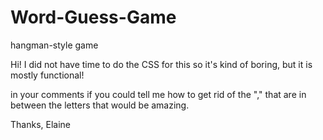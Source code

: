 # Word-Guess-Game
hangman-style game

Hi! I did not have time to do the CSS for this so it's kind of boring,
but it is mostly functional!

in your comments if you could tell me how to get rid of the "," that are in between
the letters that would be amazing.

Thanks,
Elaine